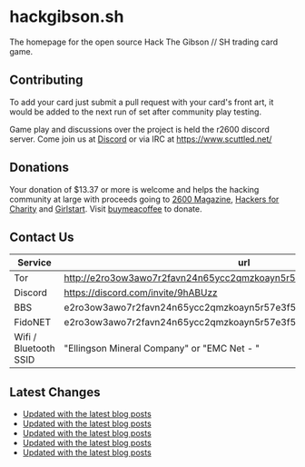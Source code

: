 # hackgibson.sh
The homepage for the open source Hack The Gibson // SH trading card game.


## Contributing

To add your card just submit a pull request with your card's front art, it would be added to the next run of set after community play testing.

Game play and discussions over the project is held the r2600 discord server. Come join us at [Discord](https://discord.com/invite/9hABUzz) or via IRC at https://www.scuttled.net/


## Donations

Your donation of $13.37 or more is welcome and helps the hacking community at large with proceeds going to [2600 Magazine](https://2600.com/), [Hackers for Charity](https://hackersforcharity.org) and [Girlstart](https://girlstart.org).  Visit [buymeacoffee](https://www.buymeacoffee.com/hackgibson.sh) to donate.


## Contact Us

Service | url
-|-
Tor | http://e2ro3ow3awo7r2favn24n65ycc2qmzkoayn5r57e3f56nvjwdcgg32ad.onion
Discord | https://discord.com/invite/9hABUzz
BBS | e2ro3ow3awo7r2favn24n65ycc2qmzkoayn5r57e3f56nvjwdcgg32ad.onion:23
FidoNET | e2ro3ow3awo7r2favn24n65ycc2qmzkoayn5r57e3f56nvjwdcgg32ad.onion:24554
Wifi / Bluetooth SSID | "Ellingson Mineral Company" or "EMC Net - <fidonet address>"

## Latest Changes
<!-- BLOG-POST-LIST:START -->
- [Updated with the latest blog posts](https://github.com/DFW2600/hackgibson.sh/commit/33be9fcabb9fabd5032bef4f167aaa772a7f5e77)
- [Updated with the latest blog posts](https://github.com/DFW2600/hackgibson.sh/commit/6a5c7e01f0ef57c517e33005e2cba9a30a7b928e)
- [Updated with the latest blog posts](https://github.com/DFW2600/hackgibson.sh/commit/2dd6366d73bb14db0e3a33afc670707553d9f34c)
- [Updated with the latest blog posts](https://github.com/DFW2600/hackgibson.sh/commit/2413dd4d634f6ef8c078cff247a4b6f3ffeac160)
- [Updated with the latest blog posts](https://github.com/DFW2600/hackgibson.sh/commit/890798af4cc48b0ac10849102b00ce4e8a5e089b)
<!-- BLOG-POST-LIST:END -->
